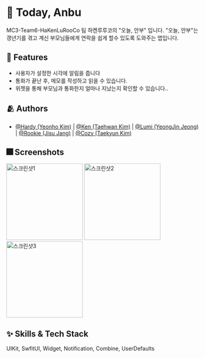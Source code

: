 # :iphone: Today, Anbu

MC3-Team6-HaKenLuRooCo
팀 하켄루루코의 "오늘, 안부" 입니다.
"오늘, 안부"는 갱년기를 겪고 계신 부모님들에게 연락을 쉽게 할수 있도록 도와주는 앱입니다.

## :pushpin: Features

- 사용자가 설정한 시각에 알림을 줍니다
- 통화가 끝난 후, 메모를 작성하고 읽을 수 있습니다.
- 위젯을 통해 부모님과 통화한지 얼마나 지났는지 확인할 수 있습니다..

## :people_hugging: Authors

- [@Hardy (Yeonho Kim)](https://github.com/Kim-Yeon-ho) | [@Ken (Taehwan Kim)](https://github.com/obtusa07) | [@Lumi (YeongJin Jeong)](https://github.com/luminouxx) | [@Rookie (Jisu Jang)](https://github.com/Rookie0031) | [@Cozy (Taekyun Kim)](https://github.com/cozytk)

## :fireworks: Screenshots
<p align="left">
<img width="200" alt="스크린샷1" src="https://user-images.githubusercontent.com/47441965/231365495-f5891057-2638-4872-9620-76667eb47bf0.png">
<img width="200" alt="스크린샷2" src="https://user-images.githubusercontent.com/47441965/231365516-b890628e-50f8-4bd1-a3c0-45e338225207.png">
<img width="200" alt="스크린샷3" src="https://user-images.githubusercontent.com/47441965/231365533-8fe50ad8-7aee-405e-81c8-452c9ce61cbb.png">
</p>

## :sparkles: Skills & Tech Stack
UIKit, SwfitUI, Widget, Notification, Combine, UserDefaults
